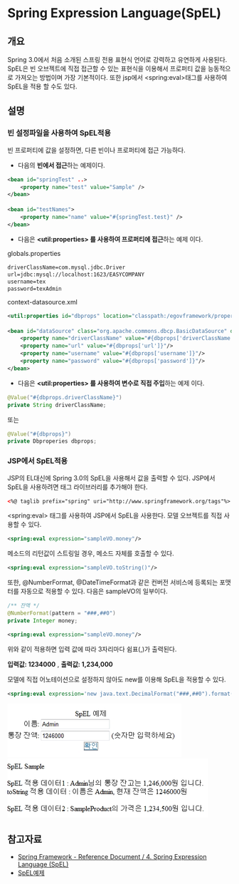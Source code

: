 # Spring Expression Language(SpEL)

## 개요

 Spring 3.0에서 처음 소개된 스프링 전용 표현식 언어로 강력하고 유연하게 사용된다.  
SpEL은 빈 오브젝트에 직접 접근할 수 있는 표현식을 이용해서 프로퍼티 값을 능동적으로 가져오는 방법이며 가장 기본적이다. 또한 jsp에서 &lt;spring:eval&gt;태그를 사용하여 SpEL을 적용 할 수도 있다.

## 설명

### 빈 설정파일을 사용하여 SpEL적용

 빈 프로퍼티에 값을 설정하면, 다른 빈이나 프로퍼티에 접근 가능하다.

- 다음의 **빈에서 접근**하는 예제이다.

```xml
<bean id="springTest" ..>
	<property name="test" value="Sample" />
</bean>
 
<bean id="testNames">
	<property name="name" value="#{springTest.test}" />
</bean>
```

- 다음은 **&lt;util:properties&gt; 를 사용하여 프로퍼티에 접근**하는 예제 이다.

 globals.properties

 ```properties
driverClassName=com.mysql.jdbc.Driver
url=jdbc:mysql://localhost:1623/EASYCOMPANY
username=tex
password=texAdmin
```

 context-datasource.xml

```xml
<util:properties id="dbprops" location="classpath:/egovframework/property/globals.properties" />
 
<bean id="dataSource" class="org.apache.commons.dbcp.BasicDataSource" destroy-method="close">
	<property name="driverClassName" value="#{dbprops['driverClassName']}"/>
	<property name="url" value="#{dbprops['url']}"/>
	<property name="username" value="#{dbprops['username']}"/>
	<property name="password" value="#{dbprops['password']}"/>
</bean>
```

- 다음은 **&lt;util:properties&gt; 를 사용하여 변수로 직접 주입**하는 예제 이다.

 ```java
@Value("#{dbprops.driverClassName}")
private String driverClassName;
```

 또는

 ```java
@Value("#{dbprops}")
private Dbproperies dbprops;
```

### JSP에서 SpEL적용

 JSP의 EL대신에 Spring 3.0의 SpEL을 사용해서 값을 출력할 수 있다. JSP에서 SpEL을 사용하려면 태그 라이브러리를 추가해야 한다.

```xml
<%@ taglib prefix="spring" uri="http://www.springframework.org/tags"%>
```

 &lt;spring:eval&gt; 태그를 사용하여 JSP에서 SpEL을 사용한다. 모델 오브젝트를 직접 사용할 수 있다.

```xml
<spring:eval expression="sampleVO.money"/>
```

 메소드의 리턴값이 스트링일 경우, 메소드 자체를 호출할 수 있다.

```xml
<spring:eval expression="sampleVO.toString()"/>
```

 또한, @NumberFormat, @DateTimeFormat과 같은 컨버전 서비스에 등록되는 포맷터를 자동으로 적용할 수 있다. 다음은 sampleVO의 일부이다.

 ```java
 /** 잔액 */
@NumberFormat(pattern = "###,##0")
private Integer money;
```

```xml
<spring:eval expression="sampleVO.money"/>
```

 위와 같이 적용하면 입력 값에 따라 3자리마다 쉼표(,)가 출력된다.

 **입력값: 1234000** , **출력값: 1,234,000**

 모델에 직접 어노테이션으로 설정하지 않아도 new를 이용해 SpEL을 적용할 수 있다.

```xml
<spring:eval expression='new java.text.DecimalFormat("###,##0").format(price)'/>
```

 ![image](./images/egovframework-rte2-ptl-spel1.jpg)![image](./images/egovframework-rte2-ptl-spel3.jpg)

## 참고자료

- [Spring Framework - Reference Document / 4. Spring Expression Language (SpEL)](https://docs.spring.io/spring-framework/docs/5.3.27/reference/html/core.html#expressions)
- [SpEL예제](./rex-spel-example.md)